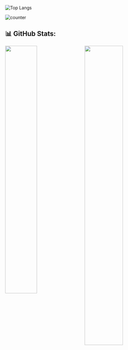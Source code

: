 ![Top Langs](https://github-readme-stats.vercel.app/api/top-langs/?username=Li-can-cheng&layout=compact)



![counter](https://komarev.com/ghpvc/?username=Li-can-cheng)

## 📊 GitHub Stats:
<img align="left" block src="https://github-readme-stats.vercel.app/api?username=Li-can-cheng&theme=dracula&hide_border=false&include_all_commits=false&count_private=true" width="45%" />
<img align="right" block src="https://github-readme-streak-stats.herokuapp.com/?user=Li-can-cheng&theme=dracula&hide_border=false" width="49.5%" />
